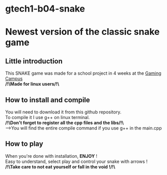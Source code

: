 # gtech1-b04-snake
<h1>Newest version of the classic snake game</h1>
<h2>Little introduction</h2>
<p>This SNAKE game was made for a school project in 4 weeks at the <a href="https://gamingcampus.fr/">Gaming Campus</a></br>
<b>/!\Made for linux users/!\</b></p>
<h2>How to install and compile</h2>
<p>You will need to download it from this github repository.</br>
To compile it I use g++ on linux terminal.</br>
<b>/!\Don't forget to register all the cpp files and the libs/!\</b></br>
-->You will find the entire compile command if you use g++ in the main.cpp</p>
<h2>How to play</h2>
<p>When you're done with installation, <b>ENJOY</b> !</br>
Easy to understand, select play and control your snake with arrows !</br>
<b>/!\Take care to not eat yourself or fall in the void !/!\</b></p>
